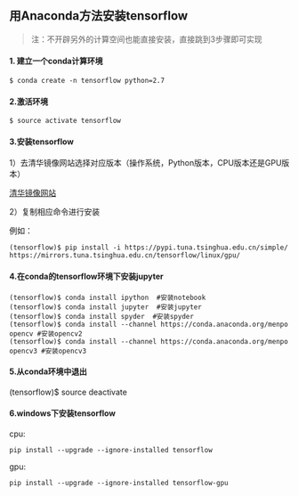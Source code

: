## **用Anaconda方法安装tensorflow**

> 注：不开辟另外的计算空间也能直接安装，直接跳到3步骤即可实现

#### 1. 建立一个conda计算环境
`$ conda create -n tensorflow python=2.7`
#### 2.激活环境
`$ source activate tensorflow`
#### 3.安装tensorflow

1）去清华镜像网站选择对应版本（操作系统，Python版本，CPU版本还是GPU版本）

  [清华镜像网站](https://mirrors.tuna.tsinghua.edu.cn/help/tensorflow/)

2）复制相应命令进行安装

例如：
```
(tensorflow)$ pip install -i https://pypi.tuna.tsinghua.edu.cn/simple/ https://mirrors.tuna.tsinghua.edu.cn/tensorflow/linux/gpu/
```

#### 4.在conda的tensorflow环境下安装jupyter
```
(tensorflow)$ conda install ipython  #安装notebook
(tensorflow)$ conda install jupyter  #安装jupyter
(tensorflow)$ conda install spyder  #安装spyder
(tensorflow)$ conda install --channel https://conda.anaconda.org/menpo opencv #安装opencv2
(tensorflow)$ conda install --channel https://conda.anaconda.org/menpo opencv3 #安装opencv3
```

#### 5.从conda环境中退出
(tensorflow)$ source deactivate

#### 6.windows下安装tensorflow

cpu:

`pip install --upgrade --ignore-installed tensorflow`

gpu:

`pip install --upgrade --ignore-installed tensorflow-gpu`
